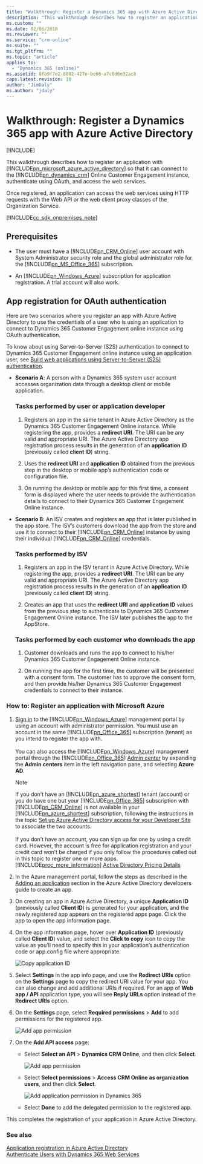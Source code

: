 ```yaml
---
title: "Walkthrough: Register a Dynamics 365 app with Azure Active Directory (Developer Guide for Dynamics 365 Customer Engagement)| MicrosoftDocs"
description: "This walkthrough describes how to register an application with Azure Active Directory so that it can connect to the Dynamics 365 Customer Engagement server, authenticate using OAuth, and access the web services"
ms.custom: ""
ms.date: 02/06/2018
ms.reviewer: ""
ms.service: "crm-online"
ms.suite: ""
ms.tgt_pltfrm: ""
ms.topic: "article"
applies_to: 
  - "Dynamics 365 (online)"
ms.assetid: 8fb9f7e2-8002-427e-bc66-a7c0d6e32ac8
caps.latest.revision: 10
author: "JimDaly"
ms.author: "jdaly"
---
```

# Walkthrough: Register a Dynamics 365 app with Azure Active Directory

[!INCLUDE[](../includes/cc_applies_to_update_9_0_0.md)]

This walkthrough describes how to register an application with [!INCLUDE[pn_microsoft_azure_active_directory](../includes/pn-microsoft-azure-active-directory.md)] so that it can connect to the [!INCLUDE[pn_dynamics_crm](../includes/pn-dynamics-crm.md)] Online Customer Engagement instance, authenticate using OAuth, and access the web services. 

Once registered, an application can access the web services using HTTP requests with the Web API or the web client proxy classes of the Organization Service. 

<!--This walkthrough applies to both [!INCLUDE[pn_crm_2016_and_online_full](../includes/pn-crm-2016-and-online-full.md)] when using OAuth authentication in your application.-->  
  
[!INCLUDE[cc_sdk_onpremises_note](../includes/cc-sdk-onpremises-note.md)]
## Prerequisites  
<!--- **For an on-premises or Internet-facing deployment (IFD)**:  
  
    -   The server must be configured to use claims authentication and have OAuth authentication enabled.  
  
    -   A Microsoft [!INCLUDE[pn_Windows_Azure](../includes/pn-windows-azure.md)] subscription for application registration. A trial account will also work.  
  
- **For a [!INCLUDE[pn_CRM_Online](../includes/pn-crm-online.md)] deployment**:-->  
  
-   The user must have a [!INCLUDE[pn_CRM_Online](../includes/pn-crm-online.md)] user account with System Administrator security role and the global administrator role for the [!INCLUDE[pn_MS_Office_365](../includes/pn-ms-office-365.md)] subscription.  
  
-   An [!INCLUDE[pn_Windows_Azure](../includes/pn-windows-azure.md)] subscription for application registration. A trial account will also work.  
  
 <!--For either deployment type, you must know the redirect URL for your application. Instructions for finding that URL are provided in the section named [Obtain the redirect URI](walkthrough-register-app-active-directory.md#bkmk_redirect).-->  
    
<a name="bkmk_online"></a>   
## App registration for OAuth authentication

Here are two scenarios where you register an app with Azure Active Directory to use the credentials of a user who is using an application to connect to Dynamics 365 Customer Engagement online instance using OAuth authentication.

To know about using Server-to-Server (S2S) authentication to connect to Dynamics 365 Customer Engagement online instance using an application user, see [Build web applications using Server-to-Server (S2S) authentication](build-web-applications-server-server-s2s-authentication.md). 

- **Scenario A**: A person with a Dynamics 365 system user account accesses organization data through a desktop client or mobile application.

    ### Tasks performed by user or application developer  
  
    1.  Registers an app in the same tenant in Azure Active Directory as the Dynamics 365 Customer Engagement Online instance. While registering the app, provides a **redirect URI**. The URI can be any valid and appropriate URI. The Azure Active Directory app registration process results in the generation of an **application ID** (previously called **client ID**) string.

    1.  Uses the **redirect URI** and **application ID** obtained from the previous step in the desktop or mobile app’s authentication code or configuration file.

    1. On running the desktop or mobile app for this first time, a consent form is displayed where the user needs to provide the authentication details to connect to their Dynamics 365 Customer Engagement Online instance.
  
- **Scenario B**: An ISV creates and registers an app that is later published in the app store. The ISV’s customers download the app from the store and use it to connect to their [!INCLUDE[pn_CRM_Online](../includes/pn-crm-online.md)] instance by using their individual [!INCLUDE[pn_CRM_Online](../includes/pn-crm-online.md)] credentials.
  
    ### Tasks performed by ISV  
  
    1. Registers an app in the ISV tenant in Azure Active Directory. While registering the app, provides a **redirect URI**. The URI can be any valid and appropriate URI. The Azure Active Directory app registration process results in the generation of an **application ID** (previously called **client ID**) string.

    2. Creates an app that uses the **redirect URI** and **application ID** values from the previous step to authenticate to Dynamics 365 Customer Engagement Online instance. The ISV later publishes the app to the AppStore.  
  
    ### Tasks performed by each customer who downloads the app  
  
    1.  Customer downloads and runs the app to connect to his/her Dynamics 365 Customer Engagement Online instance.
     
    2. On running the app for the first time, the customer will be presented with a consent form. The customer has to approve the consent form, and then provide his/her Dynamics 365 Customer Engagement credentials to connect to their instance.
  
  
### How to: Register an application with Microsoft Azure  
  
1.  [Sign in](http://manage.windowsazure.com) to the [!INCLUDE[pn_Windows_Azure](../includes/pn-windows-azure.md)] management portal by using an account with administrator permission. You must use an account in the same [!INCLUDE[pn_Office_365](../includes/pn-office-365.md)] subscription (tenant) as you intend to register the app with.<br><br> You can also access the [!INCLUDE[pn_Windows_Azure](../includes/pn-windows-azure.md)] management portal through the [!INCLUDE[pn_Office_365](../includes/pn-office-365.md)] [Admin center](https://portal.office.com/adminportal) by expanding the **Admin centers** item in the left navigation pane, and selecting **Azure AD**.  
  
    > [!NOTE]
    > If you don’t have an [!INCLUDE[pn_azure_shortest](../includes/pn-azure-shortest.md)] tenant (account) or you do have one but your [!INCLUDE[pn_Office_365](../includes/pn-office-365.md)] subscription with [!INCLUDE[pn_CRM_Online](../includes/pn-crm-online.md)] is not available in your [!INCLUDE[pn_azure_shortest](../includes/pn-azure-shortest.md)] subscription, following the instructions in the topic [Set up Azure Active Directory access for your Developer Site](https://msdn.microsoft.com/office/office365/HowTo/setup-development-environment) to associate the two accounts.<br><br> If you don’t have an account, you can sign up for one by using a credit card. However, the account is free for application registration and your credit card won’t be charged if you only follow the procedures called out in this topic to register one or more apps. [!INCLUDE[proc_more_information](../includes/proc-more-information.md)] [Active Directory Pricing Details](http://azure.microsoft.com/pricing/details/active-directory/)  
  
1. In the Azure management portal, follow the steps as described in the [Adding an application](https://docs.microsoft.com/en-us/azure/active-directory/develop/active-directory-integrating-applications#adding-an-application) section in the Azure Active Directory developers guide to create an app. 
  
1. On creating an app in Azure Active Directory, a unique **Application ID** (previously called **Client ID**) is generated for your application, and the newly registered app appears on the registered apps page. Click the app to open the app information page.

1. On the app information page, hover over **Application ID** (previously called **Client ID**) value, and select the **Click to copy** icon to copy the value as you’ll need to specify this in your application’s authentication code or app.config file where appropriate.

    ![Copy application ID](media/Azure-copy-app-id.png "Copy application ID")
  
1. Select **Settings** in the app info page, and use the **Redirect URIs** option on the **Settings** page to copy the redirect URI value for your app. You can also change and add additional URIs if required. For an app of **Web app / API** application type, you will see **Reply URLs** option instead of the **Redirect URIs** option.

1. On the **Settings** page, select **Required permissions** > **Add** to add permissions for the registered app.

    ![Add app permission](media/Azure-add-app-permission.png "Add app permission")
  
1. On the **Add API access** page:
    - Select **Select an API** > **Dynamics CRM Online**, and then click **Select**.

      ![Add app permission](media/Azure-add-api-access.png "Add app permission")  
   
    - Select **Select permissions** > **Access CRM Online as organization users**, and then click **Select**.
  
      ![Add application permission in Dynamics 365](media/azure-add-permission.PNG "Add application permission in Dynamics 365")  

    - Select **Done** to add the delegated permission to the registered app.

This completes the registration of your application in Azure Active Directory.
       
  
<!--### Register an application with AD FS  
  
-   If you’re federating users between an [!INCLUDE[pn_ifd_short](../includes/pn-ifd-short.md)] server and [!INCLUDE[pn_CRM_Online](../includes/pn-crm-online.md)], and you want to use the app with either server, you must register the application with both [!INCLUDE[pn_CRM_Online](../includes/pn-crm-online.md)] and [!INCLUDE[pn_Active_Dir_Fed_Svcs_AD_FS](../includes/pn-active-dir-fed-svcs-ad-fs.md)] on the [!INCLUDE[pn_ifd_short](../includes/pn-ifd-short.md)] server. Follow the steps provided in this topic. Your [!INCLUDE[pn_ifd_short](../includes/pn-ifd-short.md)] server must be running [!INCLUDE[pn_windows_server_2012_r2](../includes/pn-windows-server-2012-r2.md)].-->  
  
### See also  
 [Application registration in Azure Active Directory](https://docs.microsoft.com/azure/active-directory/develop/active-directory-integrating-applications)    
 [Authenticate Users with Dynamics 365 Web Services](authenticate-users.md)
